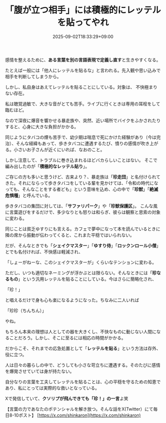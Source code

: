 ﻿---
title: "「腹が立つ相手」には積極的にレッテルを貼ってやれ"
date: 2025-09-02T18:33:29+09:00
draft: false
---

感情を整えるために、**ある言葉を別の言語表現で定義し直す**と生きやすくなる。

たとえば一般には「他人にレッテルを貼るな」と言われる。先入観や思い込みで相手を判断してしまうから。

しかし、私自身はあえてレッテルを貼ることにしている。対象は、 不快極まりない存在。

私は聴覚過敏で、大きな音がとても苦手。ライブに行くときは専用の耳栓をして臨むほど。

なので深夜に爆音を響かせる暴走族や、突然、近い場所でバイクをふかされたりすると、心身に大きな負担がかかる。

同じようにタバコの煙も苦手で、幼少期は喘息で死にかけた経験があり（今は完治）、そんな経緯もあって、歩きタバコに遭遇するたび、憤りの感情が吹き上がる。小さいお子さんが近くにいれば、なおのこと。

しかし注意して、トラブルに巻き込まれるほどバカらしいことはない。 そこで編み出したのが「**積極的なレッテル貼り**」。

ご存じの方も多いと思うけど、古来より？、暴走族は「**珍走団**」と名付けられてきた。それにならって歩きタバコをしている輩を見かけては、「令和の時代になっても、そんなことをする者ども」という意味を込め、心の中で「**珍獣**」「**絶滅危惧種**」と呼んでいる。

歩きタバコの集団に対しては、「**サファリパーク**」や「**珍獣保護区**」。 こんな風に言葉遊びをするだけで、多少なりとも怒りは和らぎ、彼らは観察と思索の対象に変わる。

同じことは貧乏ゆすりにも言える。カフェで夢中になって本を読んでいるときに隣の席から振動が伝わってくると、これまた平穏ではいられない。

だが、そんなときでも「**シェイクマスター**」「**ゆすり侍**」「**ロックンロール小僧**」とでも名付ければ、不快感は軽減され、

「しょーがねーな、このシェイクマスターが」くらいなテンションに変わる。

ただし、いつも適切なネーミングが浮かぶとは限らない。そんなときには「**珍なるもの**」という汎用レッテルを貼ることにしている。今はさらに簡略化され、

「珍！」

と唱えるだけで身も心も楽になるようになった。ちなみに二人いれば

「珍珍（ちんちん）」

やね。

もちろん本来の理想は人としての器を大きくし、不快なものに動じない人間になることだろう。しかし、そこに至るには相応の時間がかかる。

だからこそ、それまでの応急処置として「**レッテルを貼る**」という方法は存外、役に立つ。

人は日々の暮らしの中で、どうしても小さな苛立ちに遭遇する。そのたびに感情を爆発させていては身が持たない。

自分なりの言葉を工夫してレッテルを貼ることは、心の平穏を守るための知恵であり、私にとっては実際的な救いとなっている。

Xで発信していて、**クソリプが飛んできても「珍！」の一言**よ笑

【言葉の力であなたのポテンシャルを解き放つ。そんな話をX(Twitter）にて毎日8-10ポスト】
[https://x.com/shinkaron](https://x.com/shinkaron)